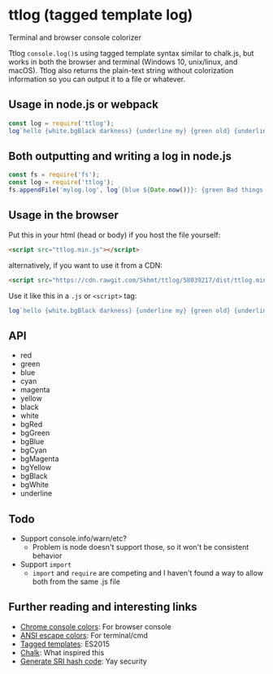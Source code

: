 # ttlog (tagged template log)
Terminal and browser console colorizer

Ttlog `console.log()`s using tagged template syntax similar to chalk.js, but works in both the browser and terminal (Windows 10, unix/linux, and macOS). Ttlog also returns the plain-text string without colorization information so you can output it to a file or whatever.

## Usage in node.js or webpack
```js
const log = require('ttlog');
log`hello {white.bgBlack darkness} {underline my} {green old} {underline.blue.bgYellow friend}`;
```

## Both outputting and writing a log in node.js
```js
const fs = require('fs');
const log = require('ttlog');
fs.appendFile('mylog.log', log`{blue ${Date.now()}}: {green Bad things happened!!}`);
```

## Usage in the browser
Put this in your html (head or body) if you host the file yourself:
```html
<script src="ttlog.min.js"></script>
```
alternatively, if you want to use it from a CDN:
```html
<script src="https://cdn.rawgit.com/Skhmt/ttlog/58039217/dist/ttlog.min.js" integrity="sha384-cRYb13kHGM4ZBz3rTUZcdM3cI2wMGQSFiaBY0AR5WCzlZX6XSb49fgHnTgbzqtQ9" crossorigin="anonymous"></script>
```
Use it like this in a `.js` or `<script>` tag:
```js
log`hello {white.bgBlack darkness} {underline my} {green old} {underline.blue.bgYellow friend}`;
```

## API

- red
- green
- blue
- cyan
- magenta
- yellow
- black
- white
- bgRed
- bgGreen
- bgBlue
- bgCyan
- bgMagenta
- bgYellow
- bgBlack
- bgWhite
- underline

## Todo

- Support console.info/warn/etc?
	- Problem is node doesn't support those, so it won't be consistent behavior
- Support `import`
	- `import` and `require` are competing and I haven't found a way to allow both from the same .js file

## Further reading and interesting links

- [Chrome console colors](https://coderwall.com/p/fskzdw/colorful-console-log): For browser console
- [ANSI escape colors](https://en.wikipedia.org/wiki/ANSI_escape_code#Colors): For terminal/cmd
- [Tagged templates](https://developer.mozilla.org/en-US/docs/Web/JavaScript/Reference/Template_literals#Tagged_templates): ES2015
- [Chalk](https://github.com/chalk/chalk): What inspired this
- [Generate SRI hash code](https://www.srihash.org/): Yay security
